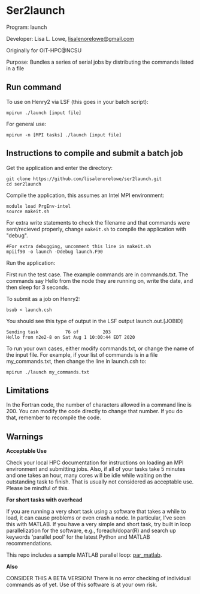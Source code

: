 # Ser2launch

Program: launch

Developer:  Lisa L. Lowe, lisalenorelowe@gmail.com 

Originally for OIT-HPC@NCSU

Purpose: Bundles a series of serial jobs by distributing the commands listed in a file

## Run command

To use on Henry2 via LSF (this goes in your batch script):
```
mpirun ./launch [input file]
```
    
For general use:
```
mpirun -n [MPI tasks] ./launch [input file]
```    

## Instructions to compile and submit a batch job

Get the application and enter the directory:
```
git clone https://github.com/lisalenorelowe/ser2launch.git
cd ser2launch
```    

Compile the application, this assumes an Intel MPI environment:
```
module load PrgEnv-intel
source makeit.sh
```

For extra write statements to check the filename and that commands were sent/recieved properly, change `makeit.sh` to compile the application with "debug".
```  
#For extra debugging, uncomment this line in makeit.sh
mpiif90 -o launch -Ddebug launch.F90    
```

Run the application:

First run the test case.  The example commands are in commands.txt.  The commands say Hello from the node they are running on, write the date, and then sleep for 3 seconds.

To submit as a job on Henry2:
```
bsub < launch.csh
```
    
You should see this type of output in the LSF output launch.out.[JOBID]
```
Sending task          76 of         203
Hello from n2e2-8 on Sat Aug 1 10:00:44 EDT 2020
```

To run your own cases, either modify commands.txt, or change the name of the input file.  For example, if your list of commands is in a file my_commands.txt, then change the line in launch.csh to:
```
mpirun ./launch my_commands.txt
```  

## Limitations

In the Fortran code, the number of characters allowed in a command line is 200.  You can modify the code directly to change that number.  If you do that, remember to recompile the code.


## Warnings

**Acceptable Use**

Check your local HPC documentation for instructions on loading an MPI environment and submitting jobs. Also, if all of your tasks take 5 minutes and one takes an hour, many cores will be idle while waiting on the outstanding task to finish.  That is usually not considered as acceptable use.  Please be mindful
of this.

**For short tasks with overhead**

If you are running a very short task using a software that takes a while to load, it can cause problems or even crash a node.  In particular, I've seen this with MATLAB.  If you have a very simple and short task, try built in loop parallelization for the software, e.g., foreach/dopar(R) and search up keywords 'parallel pool' for the latest Python and MATLAB recommendations.  

This repo includes a sample MATLAB parallel loop: [par_matlab](par_matlab). 

**Also**

CONSIDER THIS A BETA VERSION!  There is no error checking of individual commands as of yet.  Use of this software is at your own risk.
